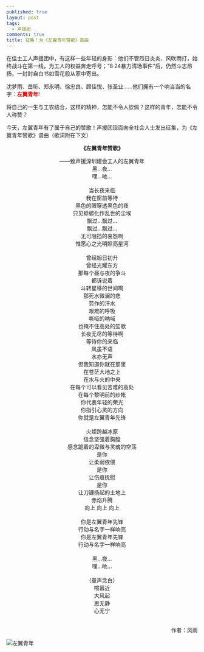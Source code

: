 ```yaml
---
published: true
layout: post
tags:
  - 声援团
comments: true
title: 征集！为《左翼青年赞歌》谱曲
---
```

在佳士工人声援团中，有这样一些年轻的身影：他们不管烈日炎炎、风吹雨打，始终战斗在第一线，为工人的权益奔走呼号；“8·24暴力清场事件”后，仍然斗志昂扬，一封封自白书如雪花般从家中寄出。

沈梦雨、岳昕、郑永明、徐忠良、顾佳悦、张圣业……他们拥有一个响当当的名字：<b><font color="dd0000">左翼青年</font></b>!

将自己的一生与工农结合，这样的精神，怎能不令人钦佩？这样的青年，怎能不令人称赞？

今天，左翼青年有了属于自己的赞歌！声援团现面向全社会人士发出征集，为《左翼青年赞歌》谱曲（歌词附在下文）
<br/>

<b><center>《左翼青年赞歌》</center></b>

<center>——致声援深圳建会工人的左翼青年</center>

<center>黑…夜…</center>

<center>嘿…吔…</center>

<br/>
<center>当长夜来临</center>

<center>我在窗前等待</center>

<center>黑色的眼穿透黑色的夜</center>

<center>只见蜉蝣化作乱世的尘埃</center>

<center>飘过…飘过…</center>

<center>飘过…飘过…</center>

<center>无可阻挡的哀怨啊</center>

<center>惟愿心之光明照亮星河</center>

<br/>
<center>曾经旭日初升</center>

<center>曾经光耀东方</center>

<center>那每个昼与夜的争斗</center>

<center>都诉说着</center>

<center>斗转星移的世间啊</center>

<center>那死水微澜的悲</center>

<center>劳作的汗水</center>

<center>艰难的呼吸</center>

<center>嘶哑的呐喊</center>

<center>也掩不住高处的笙歌</center>

<center>长夜无尽的等待啊</center>

<center>等待你的来临</center>

<center>风虽不语</center>

<center>水亦无声</center>

<center>但我知道你就在那里</center>

<center>在苍茫大地之上</center>

<center>在水与火的中央</center>

<center>在每个可以看见苦难的高处</center>

<center>在每个黎明前的纱帐</center>

<center>你代表年轻的荣光</center>

<center>你指引心灵的方向</center>

<center>你就是左翼青年先锋</center>

<br/>
<center>火炬跨越冰原</center>

<center>信念坚强着胸膛</center>

<center>感念跪着的卑微与灵魂的空荡</center>

<center>是你</center>

<center>让柔弱依偎</center>

<center>是你</center>

<center>让伤痕抚慰</center>

<center>是你</center>

<center>让刀镰扬起的土地上</center>

<center>赤焰升腾</center>

<center>向上 向上 向上</center>

<br/>
<center>你是左翼青年先锋</center>

<center>行动与名字一样响亮</center>

<center>你是左翼青年先锋</center>

<center>行动与名字一样响亮</center>

<br/>
<center>黑…夜…</center>

<center>嘿…吔…</center>

<br/>
<center>（童声念白）</center>

<center>喧嚣近</center>

<center>大风起</center>

<center>思无静</center>

<center>心无宁</center>

<br/>
<p align="right">作者：风雨</p>

![左翼青年](https://i.loli.net/2018/09/07/5b9244334b440.jpg)
